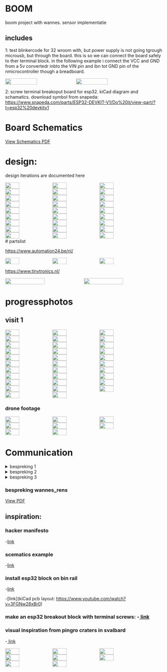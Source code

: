 # BOOM
boom project with wannes. sensor implementatie
## includes
1: test blinkercode for 32 wroom with, but power supply is not going tgrough microusb, but through the board.  this is so we can connect the board safely to ther terminal block. in the following example i connect the VCC and GND from a 5v convertedr inbto the VIN pin and ibn tot GND pin of the nmicrocontroller though a breadboard.



<div style="display: flex; flex-wrap: wrap;">
	<img src="./media/a1.jpeg" width="45%">
	<img src="./media/a2.jpeg" width="45%">
</div>

2: screw terminal breakoput board for esp32. kiCad diagram and schamatics.
    download symbol from snapeda: https://www.snapeda.com/parts/ESP32-DEVKIT-V1/Do%20it/view-part/?t=esp32%20devkitv1


# Board Schematics
[View Schematics PDF](./media/fuse_box_schematic.pdf)




# design:
design iterations are documented here


<div style="display: flex; flex-wrap:wrap">
	<img src="./media/1.png" width="30%">
	<img src="./media/q_1.png" width="30%">
	<img src="./media/q_2.png" width="30%">
	<img src="./media/q_3.png" width="30%">
	<img src="./media/q_4.png" width="30%">
	<img src="./media/q_5.png" width="30%">
	<img src="./media/q_6.png" width="30%">
	<img src="./media/q_7.png" width="30%">
	<img src="./media/q_8.png" width="30%">
	<img src="./media/q_9.png" width="30%">
	<img src="./media/q_10.png" width="30%">
	<img src="./media/q_11.png" width="30%">
	<img src="./media/q_12.png" width="30%">
	<img src="./media/q_13.png" width="30%">
	<img src="./media/q_14.png" width="30%">
	<img src="./media/q_15.png" width="30%">
	<img src="./media/q_16.png" width="30%">
	<img src="./media/q_17.png" width="30%">
	<img src="./media/q_18.png" width="30%">
	<img src="./media/q_19.png" width="30%">
	<img src="./media/q_20.png" width="30%">
	<img src="./media/q_21.png" width="30%">
	<img src="./media/q_22.png" width="30%">
	<img src="./media/q_23.png" width="30%">
	<img src="./media/q_24.png" width="30%">
	<img src="./media/q_25.png" width="30%">
	<img src="./media/q_26.png" width="30%">
</div>
# partslist


https://www.automation24.be/nl/
<div style="display: flex; flex-wrap:wrap">
	<img src="./media/w_1.png" width="30%">
	<img src="./media/w_2.png" width="30%">
	<img src="./media/w_3.png" width="30%">
</div>

https://www.tinytronics.nl/

<div style="display: flex; flex-wrap:wrap">
	<img src="./media/w_4.png" width="50%">
	<img src="./media/w_5.png" width="50%">
</div>


# progressphotos
## visit 1


<div style="display: flex; flex-wrap:wrap">
	<img src="./media/visit_1/IMG_4722.JPG" width="30%">
	<img src="./media/visit_1/IMG_4723.JPG" width="30%">
	<img src="./media/visit_1/IMG_4724.JPG" width="30%">
	<img src="./media/visit_1/IMG_4725.JPG" width="30%">
	<img src="./media/visit_1/IMG_4726.JPG" width="30%">
	<img src="./media/visit_1/IMG_4727.JPG" width="30%">
	<img src="./media/visit_1/IMG_4728.JPG" width="30%">
	<img src="./media/visit_1/IMG_4729.JPG" width="30%">
	<img src="./media/visit_1/IMG_4730.JPG" width="30%">
	<img src="./media/visit_1/IMG_4731.JPG" width="30%">
	<img src="./media/visit_1/IMG_4732.JPG" width="30%">
	<img src="./media/visit_1/IMG_4733.JPG" width="30%">
	<img src="./media/visit_1/IMG_4734.JPG" width="30%">
	<img src="./media/visit_1/IMG_4735.JPG" width="30%">
	<img src="./media/visit_1/IMG_4736.JPG" width="30%">
	<img src="./media/visit_1/IMG_4737.JPG" width="30%">
	<img src="./media/visit_1/IMG_4738.JPG" width="30%">
	<img src="./media/visit_1/IMG_4739.JPG" width="30%">
	<img src="./media/visit_1/IMG_4740.JPG" width="30%">
	<img src="./media/visit_1/IMG_4741.JPG" width="30%">
	<img src="./media/visit_1/IMG_4742.JPG" width="30%">
	<img src="./media/visit_1/IMG_4743.JPG" width="30%">
	<img src="./media/visit_1/IMG_4744.JPG" width="30%">
	<img src="./media/visit_1/IMG_4745.JPG" width="30%">
	<img src="./media/visit_1/IMG_4746.JPG" width="30%">
	<img src="./media/visit_1/IMG_4747.JPG" width="30%">
	<img src="./media/visit_1/IMG_4748.JPG" width="30%">
	<img src="./media/visit_1/IMG_4749.JPG" width="30%">
	<img src="./media/visit_1/IMG_4750.JPG" width="30%">
	<img src="./media/visit_1/IMG_4751.JPG" width="30%">
	<img src="./media/visit_1/IMG_4752.JPG" width="30%">
	<img src="./media/visit_1/IMG_4753.JPG" width="30%">
</div>


### drone footage

<div style="display: flex; flex-wrap:wrap">
	<img src="./media/drone_footage_1/drone_shot_1.jpeg" width="30%">
	<img src="./media/drone_footage_1/drone_shot_2.jpeg" width="30%">
	<img src="./media/drone_footage_1/drone_shot_3.jpeg" width="30%">
	<img src="./media/drone_footage_1/drone_shot_4.jpeg" width="30%">
	<img src="./media/drone_footage_1/drone_shot_5.jpeg" width="30%">
	<img src="./media/drone_footage_1/drone_shot_6.jpeg" width="30%">
	<img src="./media/drone_footage_1/drone_shot_7.jpeg" width="30%">
	<img src="./media/drone_footage_1/drone_shot_8.jpeg" width="30%">
</div>

# Communication



<details>
<summary>  bespreking 1</summary>
veel kiezels, knmikkers in basin voor insecten
volgebadplaats wel 2 cm diepte nodig

oppervlakte maakt ni zoveel ui, afwatering naar allerlei andere plaatsten.

toevoegingen:
shaduw: hout, waartplant en egel compiostvat
bomen kunnen naar elkaar toegroeien, verbinding tussen elkaar

-------------------------

voor nu: waterbasin, en bloempot afmaken voor 13e
in patio, 3meter hoogte

van 3.2m tot 4m

</details>


<details><summary>  bespreking 2 </summary>
wannes:
onderkant te zwaar
meer fragiliteit
chaos particles iets j=hogert gesiuturred
animatie van gesiluleerde vectors
</details>

<details><summary>  bespreking 3 </summary>
ris, zoals ik al schreef in de groep, bedankt voor het harde werk en het tijdig afleveren van een model aan Yannick. Een fysiek schaalmodel gaat alles voor de klant veel tastbaarder maken en mij helpen in het overtuigen 🙏

Wat betreft een offerte/inschatting voor deel 2 zou ik graag een inschatting hebben voor 3 modellen en een inschatting voor 5 modellen. Graag zou ik dit zondag ontvangen

Wat betreft een korte 'groeivideo' lukt het om dit tegen maandag door te sturen ? 

Wat betreft de 'bloempot'-structuur, dit mag van mij gewoon een variatie met andere seed zijn van het huidige model, het is maar dat ik een variatie kan tonen. Graag tegen zondag (?)

Ik stuur je straks een beeld van een tuinimpressie, als je me dan 3 renders vanuit dit oogpunt ( 1x bloempot, 2x waterbassin vanuit een verschillende hoek) met een neutraal licht (liefst al met mat zwart materiaal) kan sturen  dan kan ik een impressie maken van het geheel.

Verder zie ik dat er heel wat meer werk in het geheel is gekropen, dit komt deels omdat ik je niet vanaf het begin van de volledige informatie wist te voorzien, ik vind het dan ook slechts logisch dat ik je hiervoor vergoed, ik dacht aan €1100, laat maar weten of je hiermee akkoord gaat. 

Merci!

</details>






### bespreking wannes_rens
[View PDF](./media/wannes_rens.pdf)



## inspiration:

### hacker manifesto
-[link](https://archive.org/details/pdfy-RtCf3CYEbjKrXgFe/page/n175/mode/2up)

### scematics example
-[link](https://boredomprojects.net/index.php/projects/sensors-for-hems)

### install esp32 block  on bin rail
-[link](https://www.youtube.com/watch?v=UIU_M9MApd0)

-[link](kiCad pcb layout: https://www.youtube.com/watch?v=3FGNw28xBr0)

### make an esp32 breakout block with terminal screws: -[ link](https://www.youtube.com/watch?v=nSP0rKtDYko)

### visual inspiration from pingro craters in svalbard
-[ link](https://www.researchgate.net/figure/The-pingo-and-crater-sites-A-overview-of-the-pingo-site-location-5-in-Fig-1_fig2_329979008)



<div style="display: flex; flex-wrap:wrap">
	<img src="./media/pingo_crater_1.jpg" width=30%">
	<img src="./media/pingo_crater_2.jpg" width=30%">
	<img src="./media/pingo_crater_3.jpg" width=30%">
	<img src="./media/pingo_crater_4.jpg" width=30%">
	<img src="./media/pingo_crater_5.jpg" width=30%">
	<img src="./media/pingo_crater_6.jpg" width=30%"> 
	<img src="./media/pingo_crater_7.jpg" width=30%">
	<img src="./media/pingo_crater_8.jpg" width=30%">
</div>































